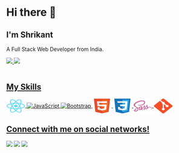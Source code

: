 

 
 # Hi there 👋
 ## I'm Shrikant
 <p>A Full Stack Web Developer from India.</p>
 
<div>
  <a href="https://github.com/shrikant9907">
    <img height="150em"
      src="https://github-readme-stats.vercel.app/api?username=shrikant9907&show_icons=true&theme=default&include_all_commits=true&count_private=true" />
    <img height="150em"
      src="https://github-readme-stats.vercel.app/api/top-langs/?username=shrikant9907&layout=compact&langs_count=7&theme=default" />
</div>

<div style="display: inline_block"><br>
  <h2>My Skills</h2>
  <img align="center" alt="React" height="40" width="50"
    src="https://raw.githubusercontent.com/devicons/devicon/master/icons/react/react-original.svg">
  <img align="center" alt="JavaScript" height="40" width="50"
    src="https://raw.githubusercontent.com/devicons/devicon/master/icons/html5/javascript-original.svg">
  <img align="center" alt="Bootstrap" height="40" width="50"
    src="https://raw.githubusercontent.com/devicons/devicon/master/icons/css3/bootstrap-plain.svg">
  <img align="center" alt="HTML 5" height="40" width="50"
    src="https://raw.githubusercontent.com/devicons/devicon/master/icons/html5/html5-original.svg">
  <img align="center" alt="CSS 3" height="40" width="50"
    src="https://raw.githubusercontent.com/devicons/devicon/master/icons/css3/css3-original.svg">
  <img align="center" alt="Sass/Scss" height="40" width="50"
    src="https://raw.githubusercontent.com/devicons/devicon/master/icons/sass/sass-original.svg">
  <img align="center" alt="Git" height="40" width="50"
    src="https://raw.githubusercontent.com/devicons/devicon/master/icons/git/git-original.svg">
</div>


<h2>Connect with me on social networks!</h2>
<div>

  <a target="_blank" href="https://www.linkedin.com/in/shrikant9907/"><img
  src="https://img.shields.io/badge/LinkedIn-0077B5?style=for-the-badge&logo=linkedin&logoColor=white" /><a />
  <a target="_blank" href="https://www.instagram.com/shrikant99070/"><img
  src="https://img.shields.io/badge/Instagram-E4405F?style=for-the-badge&logo=instagram&logoColor=white" /><a />
  <a target="_blank" href="mailto:shrikant9907@gmail.com"><img
  src="https://img.shields.io/badge/Gmail-D14836?style=for-the-badge&logo=gmail&logoColor=white" /><a />
 
</div>
